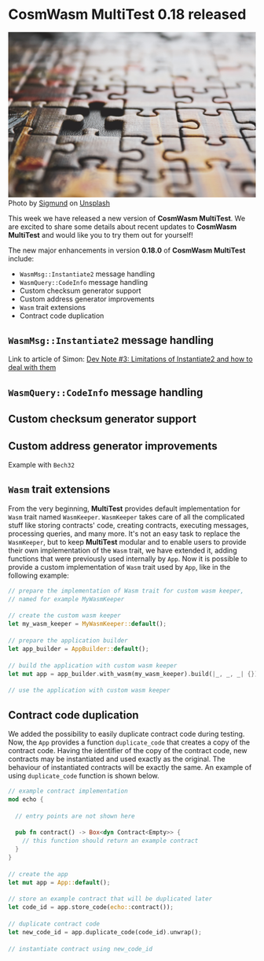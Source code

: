# CosmWasm MultiTest 0.18 released 

![pieces](sigmund-unsplash.jpg)
Photo by <a href="https://unsplash.com/@sigmund?utm_content=creditCopyText&utm_medium=referral&utm_source=unsplash">Sigmund</a>
on <a href="https://unsplash.com/photos/brown-and-black-jigsaw-puzzle-B-x4VaIriRc?utm_content=creditCopyText&utm_medium=referral&utm_source=unsplash">Unsplash</a>

This week we have released a new version of **CosmWasm MultiTest**.
We are excited to share some details about recent updates to **CosmWasm MultiTest**
and would like you to try them out for yourself!

The new major enhancements in version **0.18.0** of **CosmWasm MultiTest** include:

- `WasmMsg::Instantiate2` message handling
- `WasmQuery::CodeInfo` message handling
- Custom checksum generator support
- Custom address generator improvements
- `Wasm` trait extensions
- Contract code duplication


## `WasmMsg::Instantiate2` message handling

Link to article of Simon:
[Dev Note #3: Limitations of Instantiate2 and how to deal with them](https://medium.com/cosmwasm/dev-note-3-limitations-of-instantiate2-and-how-to-deal-with-them-a3f946874230)

## `WasmQuery::CodeInfo` message handling



## Custom checksum generator support

## Custom address generator improvements

Example with `Bech32`

## `Wasm` trait extensions

From the very beginning, **MultiTest** provides default implementation for `Wasm` trait named `WasmKeeper`.
`WasmKeeper` takes care of all the complicated stuff like storing contracts' code, creating contracts,
executing messages, processing queries, and many more. It's not an easy task to replace the `WasmKeeper`,
but to keep **MultiTest** modular and to enable users to provide their own implementation of the `Wasm` trait,
we have extended it, adding functions that were previously used internally by `App`. 
Now it is possible to provide a custom implementation of `Wasm` trait used by `App`,
like in the following example:

```rust
// prepare the implementation of Wasm trait for custom wasm keeper,
// named for example MyWasmKeeper

// create the custom wasm keeper 
let my_wasm_keeper = MyWasmKeeper::default();

// prepare the application builder
let app_builder = AppBuilder::default();

// build the application with custom wasm keeper
let mut app = app_builder.with_wasm(my_wasm_keeper).build(|_, _, _| {});

// use the application with custom wasm keeper
```

## Contract code duplication

We added the possibility to easily duplicate contract code during testing.
Now, the `App` provides a function `duplicate_code` that creates a copy of the contract code.
Having the identifier of the copy of the contract code, new contracts may be instantiated
and used exactly as the original. The behaviour of instantiated contracts will be exactly the same.
An example of using `duplicate_code` function is shown below.

```rust
// example contract implementation
mod echo {

  // entry points are not shown here
  
  pub fn contract() -> Box<dyn Contract<Empty>> {
    // this function should return an example contract
  }
}

// create the app
let mut app = App::default();

// store an example contract that will be duplicated later
let code_id = app.store_code(echo::contract());

// duplicate contract code
let new_code_id = app.duplicate_code(code_id).unwrap();

// instantiate contract using new_code_id
```
